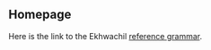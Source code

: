 ## Homepage

Here is the link to the Ekhwachil [reference grammar](Ekhwachil/reference_grammar.html).
